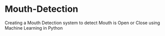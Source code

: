 # Mouth-Detection
Creating a Mouth Detection system to detect Mouth is Open or Close using Machine Learning in Python
